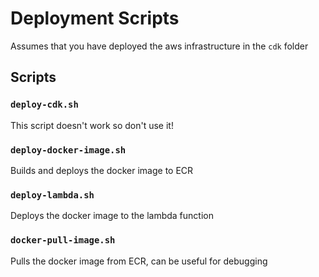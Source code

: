 # Deployment Scripts
Assumes that you have deployed the aws infrastructure in the `cdk` folder

## Scripts

### `deploy-cdk.sh`
This script doesn't work so don't use it!

### `deploy-docker-image.sh`
Builds and deploys the docker image to ECR

### `deploy-lambda.sh`
Deploys the docker image to the lambda function

### `docker-pull-image.sh`
Pulls the docker image from ECR, can be useful for debugging
